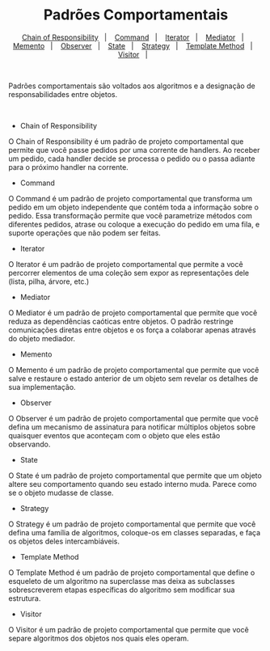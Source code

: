 <h1 align="center">
  Padrões Comportamentais
</h1>

<p align="center">
  <a href="#">Chain of Responsibility</a>&nbsp;&nbsp;&nbsp;|&nbsp;&nbsp;&nbsp;
  <a href="#">Command</a>&nbsp;&nbsp;&nbsp;|&nbsp;&nbsp;&nbsp;
  <a href="#">Iterator</a>&nbsp;&nbsp;&nbsp;|&nbsp;&nbsp;&nbsp;
  <a href="#">Mediator</a>&nbsp;&nbsp;&nbsp;|&nbsp;&nbsp;&nbsp;
  <a href="#">Memento</a>&nbsp;&nbsp;&nbsp;|&nbsp;&nbsp;&nbsp;
  <a href="#">Observer</a>&nbsp;&nbsp;&nbsp;|&nbsp;&nbsp;&nbsp;
  <a href="#">State</a>&nbsp;&nbsp;&nbsp;|&nbsp;&nbsp;&nbsp;
  <a href="#">Strategy</a>&nbsp;&nbsp;&nbsp;|&nbsp;&nbsp;&nbsp;
  <a href="#">Template Method</a>&nbsp;&nbsp;&nbsp;|&nbsp;&nbsp;&nbsp;
  <a href="#">Visitor</a>&nbsp;&nbsp;&nbsp;|&nbsp;&nbsp;&nbsp;
</p>
<br>

Padrões comportamentais são voltados aos algoritmos e a designação de responsabilidades entre objetos.

<br> 

- Chain of Responsibility

O Chain of Responsibility é um padrão de projeto comportamental que permite que você passe pedidos por uma corrente de handlers. Ao receber um pedido, cada handler decide se processa o pedido ou o passa adiante para o próximo handler na corrente.

- Command

O Command é um padrão de projeto comportamental que transforma um pedido em um objeto independente que contém toda a informação sobre o pedido. Essa transformação permite que você parametrize métodos com diferentes pedidos, atrase ou coloque a execução do pedido em uma fila, e suporte operações que não podem ser feitas.

- Iterator

O Iterator é um padrão de projeto comportamental que permite a você percorrer elementos de uma coleção sem expor as representações dele (lista, pilha, árvore, etc.)

- Mediator

O Mediator é um padrão de projeto comportamental que permite que você reduza as dependências caóticas entre objetos. O padrão restringe comunicações diretas entre objetos e os força a colaborar apenas através do objeto mediador.

- Memento

O Memento é um padrão de projeto comportamental que permite que você salve e restaure o estado anterior de um objeto sem revelar os detalhes de sua implementação.

- Observer

O Observer é um padrão de projeto comportamental que permite que você defina um mecanismo de assinatura para notificar múltiplos objetos sobre quaisquer eventos que aconteçam com o objeto que eles estão observando.

- State

O State é um padrão de projeto comportamental que permite que um objeto altere seu comportamento quando seu estado interno muda. Parece como se o objeto mudasse de classe.

- Strategy

O Strategy é um padrão de projeto comportamental que permite que você defina uma família de algoritmos, coloque-os em classes separadas, e faça os objetos deles intercambiáveis.

- Template Method

O Template Method é um padrão de projeto comportamental que define o esqueleto de um algoritmo na superclasse mas deixa as subclasses sobrescreverem etapas específicas do algoritmo sem modificar sua estrutura.

- Visitor

O Visitor é um padrão de projeto comportamental que permite que você separe algoritmos dos objetos nos quais eles operam.